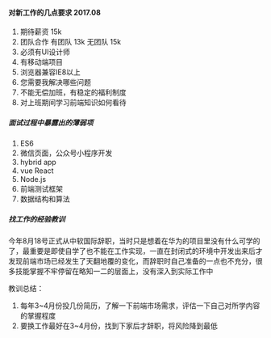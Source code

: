 #### 对新工作的几点要求  2017.08
1. 期待薪资 15k
2. 团队合作
有团队 13k
无团队 15k
3. 必须有UI设计师
4. 有移动端项目
5. 浏览器兼容IE8以上
6. 您需要我解决哪些问题
7. 不能无偿加班，有稳定的福利制度
8. 对上班期间学习前端知识如何看待

##### 面试过程中暴露出的薄弱项
1. ES6
5. 微信页面，公众号小程序开发
3. hybrid app
2. vue React
3. Node.js
4. 前端测试框架
6. 数据结构和算法

##### 找工作的经验教训
今年8月18号正式从中软国际辞职，当时只是想着在华为的项目里没有什么可学的了，最重要是即使自学了也不能在工作实现，一直在封闭式的环境中开发出来后才发现前端市场已经发生了天翻地覆的变化，而辞职时自己准备的一点也不充分，很多技能掌握不牢停留在略知一二的层面上，没有深入到实际工作中

教训总结：

1. 每年3~4月份投几份简历，了解一下前端市场需求，评估一下自己对所学内容的掌握程度
2. 要换工作最好在3~4月份，找到下家后才辞职，将风险降到最低